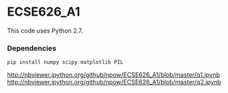 # ECSE626_A1

This code uses Python 2.7.

### Dependencies
```
pip install numpy scipy matplotlib PIL
```

http://nbviewer.ipython.org/github/npow/ECSE626_A1/blob/master/q1.ipynb
http://nbviewer.ipython.org/github/npow/ECSE626_A1/blob/master/q2.ipynb
